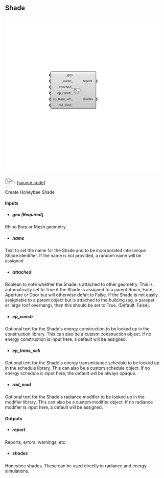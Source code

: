 ## Shade

![](../../images/components/Shade.png)

![](../../images/icons/Shade.png) - [[source code]](https://github.com/ladybug-tools/honeybee-grasshopper-core/blob/master/ladybug_grasshopper/src//HB%20Shade.py)


Create Honeybee Shade 



#### Inputs
* ##### geo [Required]
Rhino Brep or Mesh geometry. 
* ##### name 
Text to set the name for the Shade and to be incorporated into unique Shade identifier. If the name is not provided, a random name will be assigned. 
* ##### attached 
Boolean to note whether the Shade is attached to other geometry. This is automatically set to True if the Shade is assigned to a parent Room, Face, Aperture or Door but will otherwise defalt to False. If the Shade is not easily assignable to a parent object but is attached to the building (eg. a parapet or large roof overhang), then this should be set to True. (Default: False). 
* ##### ep_constr 
Optional text for the Shade's energy construction to be looked up in the construction library. This can also be a custom construction object. If no energy construction is input here, a default will be assigned. 
* ##### ep_trans_sch 
Optional text for the Shade's energy transmittance schedule to be looked up in the schedule library. This can also be a custom schedule object. If no energy schedule is input here, the default will be always opaque. 
* ##### rad_mod 
Optional text for the Shade's radiance modifier to be looked up in the modifier library. This can also be a custom modifier object. If no radiance modifier is input here, a default will be assigned. 

#### Outputs
* ##### report
Reports, errors, warnings, etc. 
* ##### shades
Honeybee shades. These can be used directly in radiance and energy simulations. 
